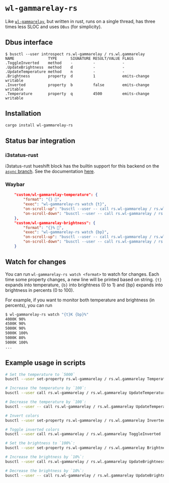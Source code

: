 # `wl-gammarelay-rs`

Like [`wl-gammarelay`](https://github.com/jeremija/wl-gammarelay), but written in rust, runs on a single thread, has three times less SLOC and uses `DBus` (for simplicity).

## Dbus interface

```
$ busctl --user introspect rs.wl-gammarelay / rs.wl.gammarelay
NAME               TYPE      SIGNATURE RESULT/VALUE FLAGS
.ToggleInverted    method    -         -            -
.UpdateBrightness  method    d         -            -
.UpdateTemperature method    n         -            -
.Brightness        property  d         1            emits-change writable
.Inverted          property  b         false        emits-change writable
.Temperature       property  q         4500         emits-change writable
```

## Installation

```sh
cargo install wl-gammarelay-rs
```

## Status bar integration

### i3status-rust

i3status-rust hueshift block has the builtin support for this backend on the [`async` branch](https://github.com/greshake/i3status-rust/tree/async). See the documentation [here](https://greshake.github.io/i3status-rust/i3status_rs/blocks/hueshift/index.html).

### Waybar

```json
    "custom/wl-gammarelay-temperature": {
        "format": "{} ",
        "exec": "wl-gammarelay-rs watch {t}",
        "on-scroll-up": "busctl --user -- call rs.wl-gammarelay / rs.wl.gammarelay UpdateTemperature n +100",
        "on-scroll-down": "busctl --user -- call rs.wl-gammarelay / rs.wl.gammarelay UpdateTemperature n -100"
    },
    "custom/wl-gammarelay-brightness": {
        "format": "{}% ",
        "exec": "wl-gammarelay-rs watch {bp}",
        "on-scroll-up": "busctl --user -- call rs.wl-gammarelay / rs.wl.gammarelay UpdateBrightness d +0.02",
        "on-scroll-down": "busctl --user -- call rs.wl-gammarelay / rs.wl.gammarelay UpdateBrightness d -0.02"
    }
```

## Watch for changes

You can run `wl-gammarelay-rs watch <format>` to watch for changes. Each time some property changes, a new line will be printed based on <format> string. `{t}` expands into temperature, `{b}` into brightness (0 to 1) and {bp} expands into brightness in percents (0 to 100).

For example, if you want to monitor both temperature and brightness (in percents), you can run
```sh
$ wl-gammarelay-rs watch "{t}K {bp}%"
4000K 90%
4500K 90%
5000K 90%
5000K 100%
5000K 80%
5000K 100%
...
```

## Example usage in scripts

```sh
# Set the temperature to `5000`
busctl --user set-property rs.wl-gammarelay / rs.wl.gammarelay Temperature q 5000

# Increase the temperature by `100`:
busctl --user call rs.wl-gammarelay / rs.wl.gammarelay UpdateTemperature n 100

# Decrease the temperature by `100`:
busctl --user -- call rs.wl-gammarelay / rs.wl.gammarelay UpdateTemperature n -100

# Invert colors
busctl --user set-property rs.wl-gammarelay / rs.wl.gammarelay Inverted b true

# Toggle inverted colors
busctl --user call rs.wl-gammarelay / rs.wl.gammarelay ToggleInverted

# Set the brightness to `100%`:
busctl --user set-property rs.wl-gammarelay / rs.wl.gammarelay Brightness d 1

# Increase the brightness by `10%`:
busctl --user call rs.wl-gammarelay / rs.wl.gammarelay UpdateBrightness d 0.1

# Decrease the brightness by `10%`:
busctl --user -- call rs.wl-gammarelay / rs.wl.gammarelay UpdateBrightness d -0.1
```
